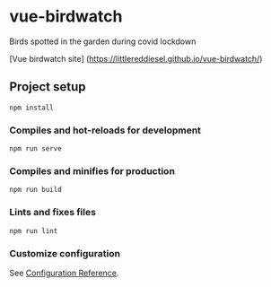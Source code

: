 # vue-birdwatch
Birds spotted in the garden during covid lockdown

[Vue birdwatch site] (https://littlereddiesel.github.io/vue-birdwatch/)

## Project setup
```
npm install
```

### Compiles and hot-reloads for development
```
npm run serve
```

### Compiles and minifies for production
```
npm run build
```

### Lints and fixes files
```
npm run lint
```

### Customize configuration
See [Configuration Reference](https://cli.vuejs.org/config/).
